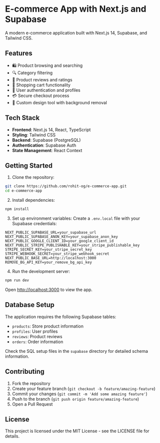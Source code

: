 #  E-commerce App with Next.js and Supabase

A modern e-commerce application built with Next.js 14, Supabase, and Tailwind CSS.

## Features

- 🛍️ Product browsing and searching
- 🔍 Category filtering
- 🌟 Product reviews and ratings
- 🛒 Shopping cart functionality
- 👤 User authentication and profiles
- 💳 Secure checkout process
- 🎨 Custom design tool with background removal

## Tech Stack

- **Frontend**: Next.js 14, React, TypeScript
- **Styling**: Tailwind CSS
- **Backend**: Supabase (PostgreSQL)
- **Authentication**: Supabase Auth
- **State Management**: React Context

## Getting Started

1. Clone the repository:

```bash
git clone https://github.com/rohit-og/e-commerce-app.git
cd e-commerce-app
```

2. Install dependencies:

```bash
npm install
```

3. Set up environment variables:
   Create a `.env.local` file with your Supabase credentials:

```env
NEXT_PUBLIC_SUPABASE_URL=your_supabase_url
NEXT_PUBLIC_SUPABASE_ANON_KEY=your_supabase_anon_key
NEXT_PUBLIC_GOOGLE_CLIENT_ID=your_google_client_id
NEXT_PUBLIC_STRIPE_PUBLISHABLE_KEY=your_stripe_publishable_key
STRIPE_SECRET_KEY=your_stripe_secret_key
STRIPE_WEBHOOK_SECRET=your_stripe_webhook_secret
NEXT_PUBLIC_BASE_URL=http://localhost:3000
REMOVE_BG_API_KEY=your_remove_bg_api_key
```

4. Run the development server:

```bash
npm run dev
```

Open [http://localhost:3000](http://localhost:3000) to view the app.

## Database Setup

The application requires the following Supabase tables:

- `products`: Store product information
- `profiles`: User profiles
- `reviews`: Product reviews
- `orders`: Order information

Check the SQL setup files in the `supabase` directory for detailed schema information.

## Contributing

1. Fork the repository
2. Create your feature branch (`git checkout -b feature/amazing-feature`)
3. Commit your changes (`git commit -m 'Add some amazing feature'`)
4. Push to the branch (`git push origin feature/amazing-feature`)
5. Open a Pull Request

## License

This project is licensed under the MIT License - see the LICENSE file for details.
